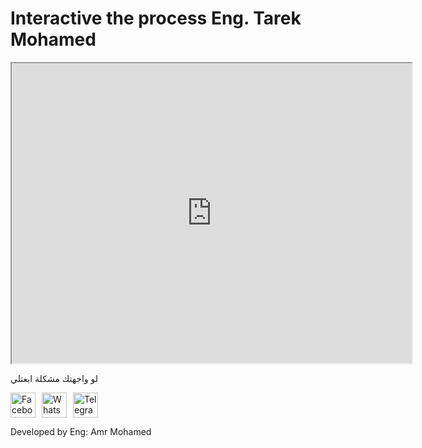 <html lang="en">
<head>
    <meta charset="UTF-8">
    <meta name="viewport" content="width=device-width, initial-scale=1.0">
    <title>Interactive Process</title>
    <style>
        .contact-icons {
            display: flex;
            gap: 10px;
        }
        .contact-icons a {
            display: inline-block;
            width: 40px; /* Adjust as needed */
            height: 40px; /* Adjust as needed */
        }
        .contact-icons img {
            width: 100%;
            height: 100%;
            display: block;
        }
    </style>
</head>
<body>
    <h1>Interactive the process Eng. Tarek Mohamed</h1>

<iframe src="https://drive.google.com/file/d/1ICYlW2D7dHLCrHQ2ewLYhTzLeW5lJo9g/preview" width="640" height="480" allow="autoplay"></iframe>    <p class="contact-message">لو واجهتك مشكلة ابعتلي</p>
    <div class="contact-icons">
        <a href="https://www.facebook.com/mamro8529?mibextid=ZbWKwL" title="Facebook">
            <img src="https://upload.wikimedia.org/wikipedia/commons/5/51/Facebook_f_logo_%282019%29.svg" alt="Facebook Icon">
        </a>
        <a href="https://wa.me/message/5LRM2DVHPZQFM1" target="_blank" title="WhatsApp">
            <img src="https://upload.wikimedia.org/wikipedia/commons/6/6b/WhatsApp.svg" alt="WhatsApp Icon">
        </a>
        <a href="http://t.me/Mora_mo1" target="_blank" title="Telegram">
            <img src="https://i.ibb.co/9TGmH7c/cropped-image.png" alt="Telegram Icon">
        </a>
    </div>
    <p class="footer-text">Developed by Eng: Amr Mohamed</p>


